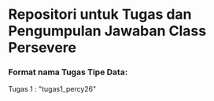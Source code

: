 # Repositori untuk Tugas dan Pengumpulan Jawaban Class Persevere

### Format nama Tugas Tipe Data:

Tugas 1 :
"tugas1_percy26"
